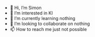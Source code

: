 - 👋 Hi, I’m Simon
- 👀 I’m interested in KI
- 🌱 I’m currently learning nothing
- 💞️ I’m looking to collaborate on nothing
- 📫 How to reach me just not possible

<!---
Simon12345678999/Simon12345678999 is a ✨ special ✨ repository because its `README.md` (this file) appears on your GitHub profile.
You can click the Preview link to take a look at your changes.
--->
